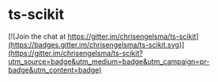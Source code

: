 # ts-scikit

[![Join the chat at https://gitter.im/chrisengelsma/ts-scikit](https://badges.gitter.im/chrisengelsma/ts-scikit.svg)](https://gitter.im/chrisengelsma/ts-scikit?utm_source=badge&utm_medium=badge&utm_campaign=pr-badge&utm_content=badge)
